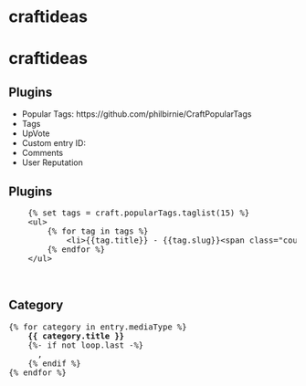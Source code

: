 # craftideas
<h1>craftideas</h1>


<h2>Plugins</h2>
<ul>
<li>Popular Tags: https://github.com/philbirnie/CraftPopularTags</li>
<li>Tags</li>
<li>UpVote</li>
<li>Custom entry ID: </li>
<li>Comments</li>
<li>User Reputation</li>
</ul>


<h2>Plugins</h2>

<pre>    {% <span class="pl-k">set</span> <span class="pl-smi">tags</span> <span class="pl-k">=</span> <span class="pl-smi">craft</span>.<span class="pl-smi">popularTags</span>.<span class="pl-smi">taglist</span>(<span class="pl-c1">15</span>) %}
    &lt;<span class="pl-ent">ul</span>&gt;
        {% <span class="pl-k">for</span> <span class="pl-smi">tag</span> <span class="pl-k">in</span> <span class="pl-smi">tags</span> %}
            &lt;<span class="pl-ent">li</span>&gt;{{<span class="pl-smi">tag</span>.<span class="pl-smi">title</span>}} - {{<span class="pl-smi">tag</span>.<span class="pl-smi">slug</span>}}&lt;<span class="pl-ent">span</span> <span class="pl-e">class</span>=<span class="pl-s"><span class="pl-pds">"</span>count<span class="pl-pds">"</span></span>&gt;({{<span class="pl-smi">tag</span>.<span class="pl-smi">count</span>}})&lt;/<span class="pl-ent">span</span>&gt;&lt;/<span class="pl-ent">li</span>&gt;
        {% <span class="pl-k">endfor</span> %}
    &lt;/<span class="pl-ent">ul</span>&gt;
    
    </pre>


<h2>Category</h2>

<pre>
{% for category in entry.mediaType %}
    <b>{{ category.title }}</b>
    {%- if not loop.last -%}
      ,
    {% endif %}
{% endfor %}
</pre>
